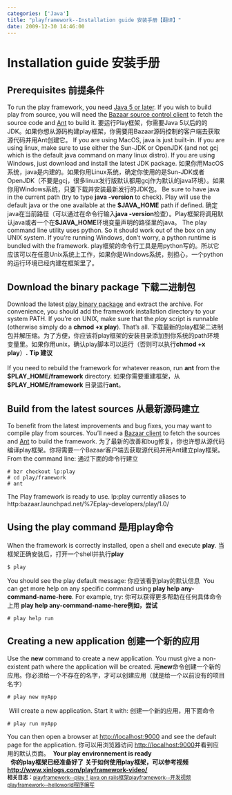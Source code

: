 ```yaml
---
categories: ['Java']
title: "playframework--Installation guide 安装手册【翻译】"
date: 2009-12-30 14:46:00
---
```

<h1 id="Installationguide">Installation guide 安装手册</h1>
<h2 id="aPrerequisitesa">
<a>Prerequisites</a> 前提条件</h2>
To run the play framework, you need <a href="http://java.sun.com">Java 5 or later</a>. If you wish to build play from source, you will need the <a href="http://bazaar-vcs.org/">Bazaar source control client</a> to fetch the source code and <a href="http://ant.apache.org/">Ant</a> to build it.
要运行Play框架，你需要Java 5以后的的JDK。如果你想从源码构建play框架，你需要用Bazaar源码控制的客户端去获取源代码并用Ant创建它。
If you are using MacOS, java is just built-in. If you are using linux, make sure to use either the Sun-JDK or OpenJDK (and not gcj which is the default java command on many linux distro). If you are using Windows, just download and install the latest JDK package.
如果你用MacOS系统，java是内建的。如果你用Linux系统，确定你使用的是Sun-JDK或者OpenJDK（不要是gcj，很多linux发行版默认都用gcj作为默认的java环境）。如果你用Windows系统，只要下载并安装最新发行的JDK包。
Be sure to have java in the current path (try to type <b>java -version</b> to check). Play will use the default java or the one available at the <b>$JAVA_HOME</b> path if defined.
确定java在当前路径（可以通过在命令行输入<strong>java -version</strong>检查）。Play框架将调用默认java或者一个在<strong>$JAVA_HOME</strong>环境变量声明的路径里的java。
The play command line utility uses python. So it should work out of the box on any UNIX system. If you’re running Windows, don’t worry, a python runtime is bundled with the framework.
play框架的命令行工具是用python写的。所以它应该可以在任意Unix系统上工作，如果你是Windows系统，别担心，一个python的运行环境已经内建在框架里了。
<h2 id="aDownloadthebinarypackagea">
<a>Download the binary package</a> 下载二进制包</h2>
Download the latest <a href="http://download.playframework.org/">play binary package</a> and extract the archive. For convenience, you should add the framework installation directory to your system PATH. If you’re on UNIX, make sure that the <em>play</em> script is runnable (otherwise simply do a <b>chmod +x play</b>). That’s all.
下载最新的play框架二进制包并解压缩。为了方便，你应该将play框架的安装目录添加到你系统的path环境变量里。如果你用unix，确认play脚本可以运行（否则可以执行<strong>chmod +x play</strong>）<strong>.</strong>
<strong>Tip 建议</strong><br><br>
If you need to rebuild the framework for whatever reason, run <strong>ant</strong> from the <strong>$PLAY_HOME/framework</strong> directory.
如果你需要重建框架，从 <strong>$PLAY_HOME/framework</strong> 目录运行<strong>ant</strong>。
<h2 id="aBuildfromthelatestsourcesa">
<a>Build from the latest sources</a> 从最新源码建立</h2>
To benefit from the latest improvements and bug fixes, you may want to compile play from sources. You’ll need a <a href="http://bazaar-vcs.org/Download">Bazaar client</a> to fetch the sources and <a href="http://ant.apache.org/">Ant</a> to build the framework.
为了最新的改善和bug修复，你也许想从源代码编译play框架。你将需要一个Bazaar客户端去获取源代码并用Ant建立play框架。
From the command line:
通过下面的命令行建立
<pre><code># bzr checkout lp:play
# cd play/framework
# ant
</code></pre>
The Play framework is ready to use.
lp:play currently aliases to http:bazaar.launchpad.net/%7Eplay-developers/play/1.0/
<h2 id="aUsingtheplaycommanda">
<a>Using the play command</a> 是用play命令</h2>
When the framework is correctly installed, open a shell and execute <strong>play</strong>.
当框架正确安装后，打开一个shell并执行<strong>play</strong>
<pre><code>$ play
</code></pre>
You should see the play default message:
你应该看到play的默认信息
<img border="0" alt="" src="http://www.playframework.org/documentation/1.0/images/help">
You can get more help on any specific command using <strong>play help any-command-name-here</strong>. For example, try:
你可以获得更多帮助在任何具体命令上用 <strong>play help any-command-name-here例如，尝试</strong>
<pre><code># play help run
</code></pre>
<h2 id="aCreatinganewapplicationa">
<a>Creating a new application</a> 创建一个新的应用</h2>
Use the <b>new</b> command to create a new application. You must give a non-existent path where the application will be created.
用<strong>new</strong>命令创建一个新的应用。你必须给一个不存在的名字，才可以创建应用（就是给一个以前没有的项目名字）
<pre><code># play new myApp
</code></pre>
<img border="0" alt="" src="http://www.playframework.org/documentation/1.0/images/guide1-1">
Will create a new application. Start it with:
创建一个新的应用，用下面命令
<pre><code># play run myApp
</code></pre>
You can then open a browser at <a href="http://localhost:9000">http://localhost:9000</a> and see the default page for the application.
你可以用浏览器访问 <a href="http://localhost:9000">http://localhost:9000</a>并看到应用的默认页面。
<img border="0" alt="" src="http://www.playframework.org/documentation/1.0/images/guide1-2">
<b>Your play environnement is ready</b><br>
 
<b>你的play框架已经准备好了</b>
<b>关于如何使用play框架，可以参考视频</b>
<b><a href="http://www.xinlogs.com/playframework-video/">http://www.xinlogs.com/playframework-video/</a></b><div id="related_log" style="font-size:12px">
<b>相关日志：</b><a href="http://xinlogs.com/playframework">playframework--play！java on rails框架</a><a href="http://xinlogs.com/playframework-video">playframework--开发视频</a><a href="http://xinlogs.com/playframework-helloworld">playframework--helloworld程序编写</a>
</div>
